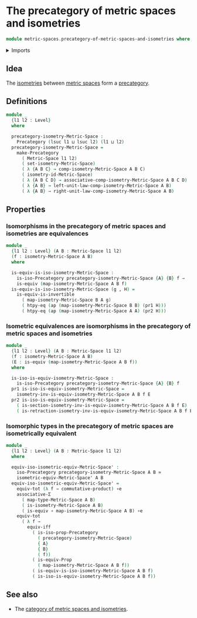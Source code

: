 # The precategory of metric spaces and isometries

```agda
module metric-spaces.precategory-of-metric-spaces-and-isometries where
```

<details><summary>Imports</summary>

```agda
open import category-theory.isomorphisms-in-precategories
open import category-theory.precategories

open import foundation.action-on-identifications-functions
open import foundation.dependent-pair-types
open import foundation.equivalences
open import foundation.function-extensionality-axiom
open import foundation.function-types
open import foundation.functoriality-dependent-pair-types
open import foundation.logical-equivalences
open import foundation.type-arithmetic-cartesian-product-types
open import foundation.type-arithmetic-dependent-pair-types
open import foundation.universe-levels

open import metric-spaces.equality-of-metric-spaces
open import metric-spaces.functions-metric-spaces
open import metric-spaces.isometries-metric-spaces
open import metric-spaces.metric-spaces
```

</details>

## Idea

The [isometries](metric-spaces.isometries-metric-spaces.md) between
[metric spaces](metric-spaces.metric-spaces.md) form a
[precategory](category-theory.precategories.md).

## Definitions

```agda
module _
  {l1 l2 : Level}
  where

  precategory-isometry-Metric-Space :
    Precategory (lsuc l1 ⊔ lsuc l2) (l1 ⊔ l2)
  precategory-isometry-Metric-Space =
    make-Precategory
      ( Metric-Space l1 l2)
      ( set-isometry-Metric-Space)
      ( λ {A B C} → comp-isometry-Metric-Space A B C)
      ( isometry-id-Metric-Space)
      ( λ {A B C D} → associative-comp-isometry-Metric-Space A B C D)
      ( λ {A B} → left-unit-law-comp-isometry-Metric-Space A B)
      ( λ {A B} → right-unit-law-comp-isometry-Metric-Space A B)
```

## Properties

### Isomorphisms in the precategory of metric spaces and isometries are equivalences

```agda
module _
  {l1 l2 : Level} (A B : Metric-Space l1 l2)
  (f : isometry-Metric-Space A B)
  where

  is-equiv-is-iso-isometry-Metric-Space :
    is-iso-Precategory precategory-isometry-Metric-Space {A} {B} f →
    is-equiv (map-isometry-Metric-Space A B f)
  is-equiv-is-iso-isometry-Metric-Space (g , H) =
    is-equiv-is-invertible
      ( map-isometry-Metric-Space B A g)
      ( htpy-eq (ap (map-isometry-Metric-Space B B) (pr1 H)))
      ( htpy-eq (ap (map-isometry-Metric-Space A A) (pr2 H)))
```

### Isometric equivalences are isomorphisms in the precategory of metric spaces and isometries

```agda
module _
  {l1 l2 : Level} (A B : Metric-Space l1 l2)
  (f : isometry-Metric-Space A B)
  (E : is-equiv (map-isometry-Metric-Space A B f))
  where

  is-iso-is-equiv-isometry-Metric-Space :
    is-iso-Precategory precategory-isometry-Metric-Space {A} {B} f
  pr1 is-iso-is-equiv-isometry-Metric-Space =
    isometry-inv-is-equiv-isometry-Metric-Space A B f E
  pr2 is-iso-is-equiv-isometry-Metric-Space =
    ( is-section-isometry-inv-is-equiv-isometry-Metric-Space A B f E) ,
    ( is-retraction-isometry-inv-is-equiv-isometry-Metric-Space A B f E)
```

### Isomorphic types in the precategory of metric spaces are isometrically equivalent

```agda
module _
  {l1 l2 : Level} (A B : Metric-Space l1 l2)
  where

  equiv-iso-isometric-equiv-Metric-Space' :
    iso-Precategory precategory-isometry-Metric-Space A B ≃
    isometric-equiv-Metric-Space' A B
  equiv-iso-isometric-equiv-Metric-Space' =
    equiv-tot (λ f → commutative-product) ∘e
    associative-Σ
      ( map-type-Metric-Space A B)
      ( is-isometry-Metric-Space A B)
      ( is-equiv ∘ map-isometry-Metric-Space A B) ∘e
    equiv-tot
      ( λ f →
        equiv-iff
          ( is-iso-prop-Precategory
            ( precategory-isometry-Metric-Space)
            { A}
            { B}
            ( f))
          ( is-equiv-Prop
            ( map-isometry-Metric-Space A B f))
          ( is-equiv-is-iso-isometry-Metric-Space A B f)
          ( is-iso-is-equiv-isometry-Metric-Space A B f))
```

## See also

- The
  [category of metric spaces and isometries](metric-spaces.category-of-metric-spaces-and-isometries.md).

